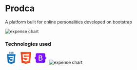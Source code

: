 # Prodca

A platform built for online personalities developed on bootstrap

![expense chart](https://user-images.githubusercontent.com/93996532/174482978-3b66785e-3f2a-45b4-b623-4fa52eebe2be.png)

### Technologies used
  <img src="https://github.com/devicons/devicon/blob/master/icons/css3/css3-plain-wordmark.svg"  title="CSS3" alt="CSS" width="40" height="40"/>&nbsp;
  <img src="https://github.com/devicons/devicon/blob/master/icons/html5/html5-original.svg" title="HTML5" alt="HTML" width="40" height="40"/>&nbsp;
  <img src="https://github.com/devicons/devicon/blob/master/icons/bootstrap/bootstrap-original.svg" title="bootstrap" alt="bootstrap" width="40" height="40"/>&nbsp;
![expense chart](https://user-images.githubusercontent.com/93996532/174483124-f5e471f7-bdb0-455d-9a99-67902cd34491.png)

